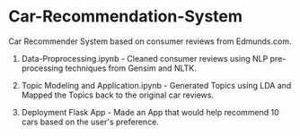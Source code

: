 # Car-Recommendation-System
Car Recommender System based on consumer reviews from Edmunds.com.

1) Data-Proprocessing.ipynb -  Cleaned consumer reviews using NLP pre-processing techniques from Gensim and NLTK.

2) Topic Modeling and Application.ipynb - Generated Topics using LDA and Mapped the Topics back to the original car reviews.

3) Deployment Flask App - Made an App that would help recommend 10 cars based on the user's preference. 

